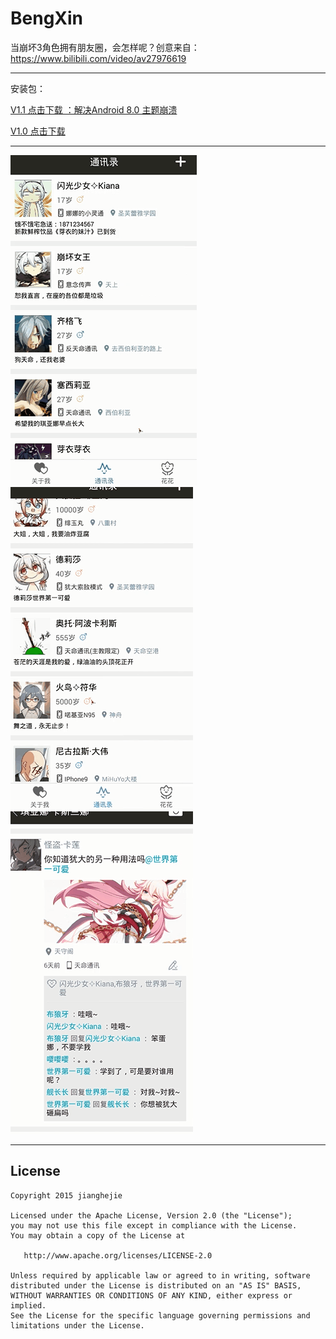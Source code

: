 # BengXin
当崩坏3角色拥有朋友圈，会怎样呢？创意来自：https://www.bilibili.com/video/av27976619

---

安装包：

[V1.1 点击下载 ：解决Android 8.0 主题崩溃](https://github.com/KosmoSakura/BengXin/blob/master/show/崩信-V2_1.1-DB1.apk) 

[V1.0 点击下载](https://github.com/KosmoSakura/BengXin/blob/master/show/崩信-V2_1.1-DB1.apk) 


---

![HOME](https://github.com/KosmoSakura/BengXin/blob/master/show/1.gif)
![HOME](https://github.com/KosmoSakura/BengXin/blob/master/show/2.gif)
![HOME](https://github.com/KosmoSakura/BengXin/blob/master/show/3.gif)


-------
License
-------

    Copyright 2015 jianghejie

    Licensed under the Apache License, Version 2.0 (the "License");
    you may not use this file except in compliance with the License.
    You may obtain a copy of the License at

       http://www.apache.org/licenses/LICENSE-2.0

    Unless required by applicable law or agreed to in writing, software
    distributed under the License is distributed on an "AS IS" BASIS,
    WITHOUT WARRANTIES OR CONDITIONS OF ANY KIND, either express or implied.
    See the License for the specific language governing permissions and
    limitations under the License.